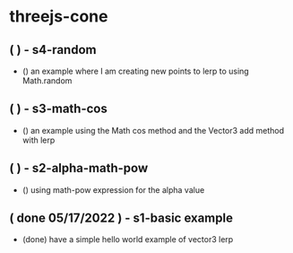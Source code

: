 # threejs-cone

## ( ) - s4-random
* () an example where I am creating new points to lerp to using Math.random

## ( ) - s3-math-cos
* () an example using the Math cos method and the Vector3 add method with lerp

## ( ) - s2-alpha-math-pow
* () using math-pow expression for the alpha value

## ( done 05/17/2022 ) - s1-basic example
* (done) have a simple hello world example of vector3 lerp